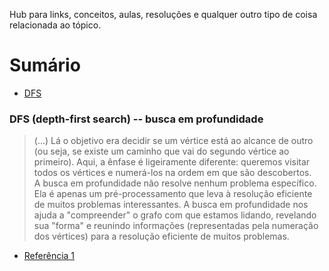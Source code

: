 Hub para links, conceitos, aulas, resoluções e qualquer outro tipo de coisa relacionada ao tópico.

# Sumário
- [DFS](#dfs)

### <a name="dfs"> DFS </a> (depth-first search) -- busca em profundidade
> (...) Lá o objetivo era decidir se um vértice está ao alcance de outro (ou seja, se existe um caminho que vai do segundo vértice ao primeiro).  Aqui, a ênfase é ligeiramente diferente: queremos visitar todos os vértices e numerá-los na ordem em que são descobertos. <br> A busca em profundidade não resolve nenhum problema específico. Ela é apenas um pré-processamento que leva à resolução eficiente de muitos problemas interessantes.  A busca em profundidade nos ajuda a "compreender" o grafo com que estamos lidando, revelando sua "forma" e reunindo informações (representadas pela numeração dos vértices) para a resolução eficiente de muitos problemas. <br>
- [Referência 1](https://www.ime.usp.br/~pf/algoritmos_para_grafos/aulas/dfs.html)
